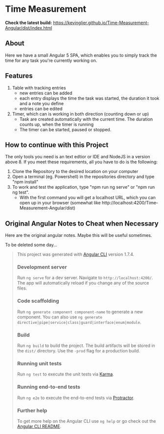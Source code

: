 # Time Measurement

**Check the latest build:** https://kevinglier.github.io/Time-Measurement-Angular/dist/index.html

## About

Here we have a small Angular 5 SPA, which enables you to simply track the time for any task you're currently working on.

## Features

1. Table with tracking entries
   - new entries can be added
   - each entry displays the time the task was started, the duration it took and a note you define
   - entries can be edited
2. Timer, which can is working in both direction (counting down or up)
   - Task are created automatically with the current time. The duration counts up, when the timer is running
   - The timer can be started, paused or stopped.

## How to continue with this Project

The only tools you need is an text edtior or IDE and NodeJS in a version above 8. If you meet these requirements,
all you have to do is the following:

1. Clone the Repository to the desired location on your computer
2. Open a terminal (eg. Powershell) in the repositories directory and type "npm install"
3. To work and test the application, type "npm run ng serve" or "npm run ng test".
    - With the first command you will get a localhost URL, which you can open up in your browser (somewhat like http://localhost:4200/Time-Measurement-Angular/dist)


## Original Angular Notes to Cheat when Necessary

Here are the original angular notes. Maybe this will be useful sometimes.

To be deleted some day...

> This project was generated with [Angular CLI](https://github.com/angular/angular-cli) version 1.7.4.
> 
> ### Development server
> 
> Run `ng serve` for a dev server. Navigate to `http://localhost:4200/`. The app will automatically reload if you change any of the source files.
> 
> ### Code scaffolding
> 
> Run `ng generate component component-name` to generate a new component. You can also use `ng generate directive|pipe|service|class|guard|interface|enum|module`.
> 
> ### Build
> 
> Run `ng build` to build the project. The build artifacts will be stored in the `dist/` directory. Use the `-prod` flag for a production build.
> 
> ### Running unit tests
> 
> Run `ng test` to execute the unit tests via [Karma](https://karma-runner.github.io).
> 
> ### Running end-to-end tests
> 
> Run `ng e2e` to execute the end-to-end tests via [Protractor](http://www.protractortest.org/).
> 
> ### Further help
> 
> To get more help on the Angular CLI use `ng help` or go check out the [Angular CLI README](https://github.com/angular/angular-cli/blob/master/README.md).
